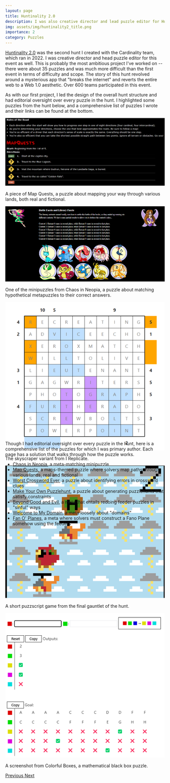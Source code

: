 ```yaml
---
layout: page
title: Huntinality 2.0
description: I was also creative director and lead puzzle editor for Huntinality 2.0, which ran in 2022 for an audience of over 600 teams.
img: assets/img/huntinality2_title.png
importance: 2
category: Puzzles
---
```


<a href="https://2022.huntinality.com">Huntinality 2.0</a> was the second hunt I created with the Cardinality team, which ran in 2022. I was creative director and head puzzle editor for this event as well. This is probably the most ambitious project I've worked on -- there were about 35 puzzles and was much more difficult than the first event in terms of difficulty and scope. The story of this hunt revolved around a mysterious app that "breaks the internet" and reverts the entire web to a Web 1.0 aesthetic. Over 600 teams participated in this event.

As with our first project, I led the design of the overall hunt structure and had editorial oversight over every puzzle in the hunt. I highlighted some puzzles from the hunt below, and a comprehensive list of puzzles I wrote and their links can be found at the bottom.


<div id="huntCarousel" class="carousel slide" style="width:100%; height: 1000px !important;">
  <div class="carousel-inner">
    <div class="carousel-item active">
      <img class="d-block w-100" src="/assets/img/mapquests.png">
      <div class="carousel-caption d-none d-md-block">
        <p>A piece of Map Quests, a puzzle about mapping your way through various lands, both real and fictional.</p>
      </div>
    </div>
    <div class="carousel-item">
      <img class="d-block w-100" src="/assets/img/neopia.png">
      <div class="carousel-caption d-none d-md-block">
        <p>One of the minipuzzles from Chaos in Neopia, a puzzle about matching hypothetical metapuzzles to their correct answers.</p>
      </div>
    </div>
    <div class="carousel-item">
      <img class="d-block w-100" src="/assets/img/replicate.png">
      <div class="carousel-caption d-none d-md-block">
        <p>The skyscraper variant from I Replicate.</p>
      </div>
    </div>
    <div class="carousel-item">
      <img class="d-block w-100" src="/assets/img/metameta.png">
      <div class="carousel-caption d-none d-md-block">
        <p>A short puzzscript game from the final gauntlet of the hunt.</p>
      </div>
    </div>
    <div class="carousel-item">
      <img class="d-block w-100" src="/assets/img/colorfulboxes.png">
      <div class="carousel-caption d-none d-md-block">
        <p>A screenshot from Colorful Boxes, a mathematical black box puzzle.</p>
      </div>
    </div>
  </div>
  <a class="carousel-control-prev" href="#huntCarousel" role="button" data-slide="prev">
    <span class="carousel-control-prev-icon" aria-hidden="true"></span>
    <span class="sr-only">Previous</span>
  </a>
  <a class="carousel-control-next" href="#huntCarousel" role="button" data-slide="next">
    <span class="carousel-control-next-icon" aria-hidden="true"></span>
    <span class="sr-only">Next</span>
  </a>
</div>

<br>
Though I had editorial oversight over every puzzle in the hunt, here is a comprehensive list of the puzzles for which I was primary author. Each page has a solution that walks through how the puzzle works.

<ul>
    <li><a href="https://2022.huntinality.com/puzzles/chaos_in_neopia">Chaos in Neopia</a>, a meta-matching minipuzzle</li>
    <li><a href="https://2022.huntinality.com/puzzles/map_quests">Map Quests</a>, a maps-themed puzzle where solvers map paths through various lands, real and fictional</li>
    <li><a href="https://2022.huntinality.com/puzzles/worst_crossword_ever">Worst Crossword Ever</a>, a puzzle about identifying errors in crossword clues</li>
    <li><a href="https://2022.huntinality.com/puzzles/make_your_own_puzzlehunt">Make Your Own Puzzlehunt</a>, a puzzle about generating puzzlehunts that satisfy constraints</li>
    <li><a href="https://2022.huntinality.com/puzzles/beyond_good_and_evil">Beyond Good and Evil</a>, a meta that entails redoing feeder puzzles in "sinful" ways</li>
    <li><a href="https://2022.huntinality.com/puzzles/welcome_to_my_domain">Welcome to My Domain</a>, a meta loosely about "domains"</li>
    <li><a href="https://2022.huntinality.com/puzzles/fan_o_planes">Fan O' Planes</a>, a meta where solvers must construct a Fano Plane somehow using the feeders</li>
</ul>
